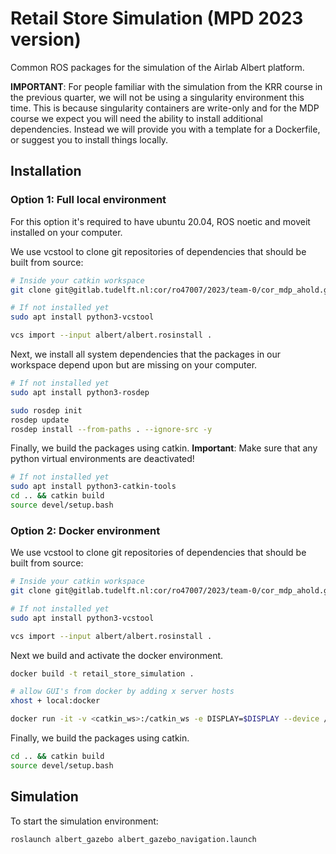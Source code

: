 # Retail Store Simulation (MPD 2023 version)

Common ROS packages for the simulation of the Airlab Albert platform.

**IMPORTANT**: For people familiar with the simulation from the KRR course in the previous quarter, we will not be using a singularity environment this time. This is because singularity containers are write-only and for the MDP course we expect you will need the ability to install additional dependencies. Instead we will provide you with a template for a Dockerfile, or suggest you to install things locally.

## Installation

### Option 1: Full local environment
For this option it's required to have ubuntu 20.04, ROS noetic and moveit installed on your computer.

We use vcstool to clone git repositories of dependencies that should be built from source:
``` bash
# Inside your catkin workspace
git clone git@gitlab.tudelft.nl:cor/ro47007/2023/team-0/cor_mdp_ahold.git

# If not installed yet
sudo apt install python3-vcstool

vcs import --input albert/albert.rosinstall .
```

Next, we install all system dependencies that the packages in our workspace depend upon but are missing on your computer.

```bash
# If not installed yet
sudo apt install python3-rosdep

sudo rosdep init
rosdep update
rosdep install --from-paths . --ignore-src -y
```

Finally, we build the packages using catkin.
**Important**: Make sure that any python virtual environments are deactivated!
```bash
# If not installed yet
sudo apt install python3-catkin-tools
cd .. && catkin build
source devel/setup.bash
```

### Option 2: Docker environment

We use vcstool to clone git repositories of dependencies that should be built from source:
``` bash
# Inside your catkin workspace
git clone git@gitlab.tudelft.nl:cor/ro47007/2023/team-0/cor_mdp_ahold.git

# If not installed yet
sudo apt install python3-vcstool

vcs import --input albert/albert.rosinstall .
```

Next we build and activate the docker environment.
```bash
docker build -t retail_store_simulation .

# allow GUI's from docker by adding x server hosts
xhost + local:docker

docker run -it -v <catkin_ws>:/catkin_ws -e DISPLAY=$DISPLAY --device /dev/dri:/dev/dri --net host retail-store_simulation
```

Finally, we build the packages using catkin.
```bash
cd .. && catkin build
source devel/setup.bash
```

## Simulation

To start the simulation environment:

```bash
roslaunch albert_gazebo albert_gazebo_navigation.launch
```
